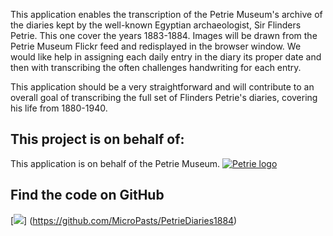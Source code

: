 This application enables the transcription of the Petrie Museum's
archive of the diaries kept by the well-known Egyptian archaeologist,
Sir Flinders Petrie. This one cover the years 1883-1884. Images will
be drawn from the Petrie Museum Flickr feed and redisplayed in the
browser window. We would like help in assigning each daily entry in
the diary its proper date and then with transcribing the often
challenges handwriting for each entry.

This application should be a very straightforward and will contribute to
an overall goal of transcribing the full set of Flinders Petrie's diaries, covering his
life from 1880-1940.

## This project is on behalf of:

This application is on behalf of the Petrie Museum.
[![Petrie logo](http://adi.micropasts.org/wp-content/uploads/sites/3/2014/06/Petrie-Logo.jpeg])](http://www.ucl.ac.uk/museums/petrie)

## Find the code on GitHub

[![](http://micropasts-other.s3.amazonaws.com/other/github_logo.png)]
(https://github.com/MicroPasts/PetrieDiaries1884)
